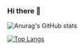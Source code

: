 ### Hi there 👋


![Anurag's GitHub stats](https://github-readme-stats.vercel.app/api?username=tsuru-br&count_private=true)

[![Top Langs](https://github-readme-stats.vercel.app/api/top-langs/?username=tsuru-br)](https://github.com/anuraghazra/github-readme-stats)
<!--
**tsuru-br/tsuru-br** is a ✨ _special_ ✨ repository because its `README.md` (this file) appears on your GitHub profile.

Here are some ideas to get you started:

- 🔭 I’m currently working on ...
- 🌱 I’m currently learning ...
- 👯 I’m looking to collaborate on ...
- 🤔 I’m looking for help with ...
- 💬 Ask me about ...
- 📫 How to reach me: ...
- 😄 Pronouns: ...
- ⚡ Fun fact: ...
-->

